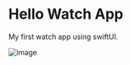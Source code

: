 # Hello Watch App
My first watch app using swiftUI.

![image](https://github.com/mastery-labs/swift-hello-watch-app/assets/128102810/5a94618c-1ff4-45f9-8ba0-1120fb64d0b2)
